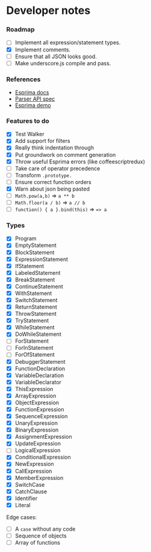 Developer notes
===============

### Roadmap

 - [ ] Implement all expression/statement types.
 - [x] Implement comments.
 - [ ] Ensure that all JSON looks good.
 - [ ] Make underscore.js compile and pass.

### References

- [Esprima docs]
- [Parser API spec]
- [Esprima demo]

[Esprima docs]: http://esprima.org/doc/index.html#ast
[Parser API spec]: https://developer.mozilla.org/en-US/docs/Mozilla/Projects/SpiderMonkey/Parser_API
[Esprima demo]: http://esprima.org/demo/parse.html# 

### Features to do

 - [x] Test Walker
 - [x] Add support for filters
 - [x] Really think indentation through
 - [x] Put groundwork on comment generation
 - [x] Throw useful Esprima errors (like coffeescriptredux)
 - [ ] Take care of operator precedence
 - [ ] Transform `.prototype.`
 - [ ] Ensure correct function orders
 - [x] Warn about json being pasted
 - [ ] `Math.pow(a,b)` => `a ** b`
 - [ ] `Math.floor(a / b)` => `a // b`
 - [ ] `function() { a }.bind(this)` => `=> a`

### Types

 - [x] Program
 - [x] EmptyStatement
 - [x] BlockStatement
 - [x] ExpressionStatement
 - [x] IfStatement
 - [x] LabeledStatement
 - [x] BreakStatement
 - [x] ContinueStatement
 - [x] WithStatement
 - [x] SwitchStatement
 - [x] ReturnStatement
 - [x] ThrowStatement
 - [x] TryStatement
 - [x] WhileStatement
 - [x] DoWhileStatement
 - [ ] ForStatement
 - [ ] ForInStatement
 - [ ] ForOfStatement
 - [x] DebuggerStatement
 - [x] FunctionDeclaration
 - [x] VariableDeclaration
 - [x] VariableDeclarator
 - [x] ThisExpression
 - [x] ArrayExpression
 - [x] ObjectExpression
 - [x] FunctionExpression
 - [x] SequenceExpression
 - [x] UnaryExpression
 - [x] BinaryExpression
 - [x] AssignmentExpression
 - [x] UpdateExpression
 - [ ] LogicalExpression
 - [x] ConditionalExpression
 - [x] NewExpression
 - [x] CallExpression
 - [x] MemberExpression
 - [x] SwitchCase
 - [x] CatchClause
 - [x] Identifier
 - [x] Literal

Edge cases:

 - [ ] A `case` without any code
 - [ ] Sequence of objects
 - [ ] Array of functions
